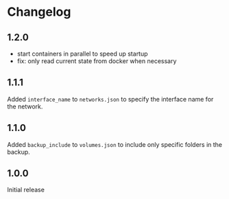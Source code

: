 # Changelog

## 1.2.0

- start containers in parallel to speed up startup
- fix: only read current state from docker when necessary

## 1.1.1

Added `interface_name` to `networks.json` to specify the interface name for the network.

## 1.1.0

Added `backup_include` to `volumes.json` to include only specific folders in the
backup.

## 1.0.0

Initial release
